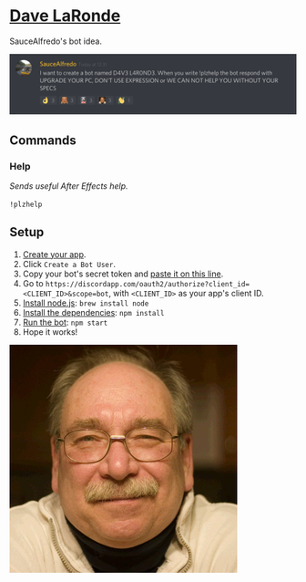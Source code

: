 # [Dave LaRonde](https://discordapp.com/oauth2/authorize?client_id=536726185259040788&scope=bot)
SauceAlfredo's bot idea.

![Idea](dave.png?raw=true)

## Commands
### Help
*Sends useful After Effects help.*

`!plzhelp`

## Setup
1. [Create your app](https://discordapp.com/developers/applications/me).
2. Click `Create a Bot User`.
3. Copy your bot's secret token and [paste it on this line](https://github.com/MysteryPancake/Dave-LaRonde/blob/master/dave.js#L8).
4. Go to `https://discordapp.com/oauth2/authorize?client_id=<CLIENT_ID>&scope=bot`, with `<CLIENT_ID>` as your app's client ID.
5. [Install node.js](https://nodejs.org/en/download): `brew install node`
6. [Install the dependencies](https://github.com/MysteryPancake/Dave-LaRonde/blob/master/package.json#L34-L36): `npm install`
7. [Run the bot](https://github.com/MysteryPancake/Dave-LaRonde/blob/master/dave.js): `npm start`
8. Hope it works!

![Icon](dave.jpg?raw=true)
